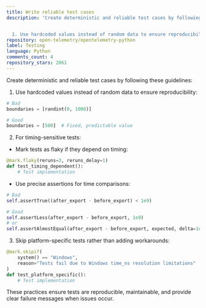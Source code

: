 ```yaml
---
title: Write reliable test cases
description: 'Create deterministic and reliable test cases by following these guidelines:


  1. Use hardcoded values instead of random data to ensure reproducibility:'
repository: open-telemetry/opentelemetry-python
label: Testing
language: Python
comments_count: 4
repository_stars: 2061
---
```


Create deterministic and reliable test cases by following these guidelines:

1. Use hardcoded values instead of random data to ensure reproducibility:
```python
# Bad
boundaries = [randint(0, 1000)]

# Good
boundaries = [500]  # Fixed, predictable value
```

2. For timing-sensitive tests:
- Mark tests as flaky if they depend on timing:
```python
@mark.flaky(reruns=3, reruns_delay=1)
def test_timing_dependent():
    # Test implementation
```
- Use precise assertions for time comparisons:
```python
# Bad
self.assertTrue((after_export - before_export) < 1e9)

# Good
self.assertLess(after_export - before_export, 1e9)
# or
self.assertAlmostEqual(after_export - before_export, expected, delta=1e9)
```

3. Skip platform-specific tests rather than adding workarounds:
```python
@mark.skipif(
    system() == "Windows",
    reason="Tests fail due to Windows time_ns resolution limitations"
)
def test_platform_specific():
    # Test implementation
```

These practices ensure tests are reproducible, maintainable, and provide clear failure messages when issues occur.